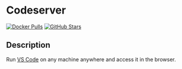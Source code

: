 # Codeserver

[![Docker Pulls](https://img.shields.io/docker/pulls/linuxserver/code-server?style=flat-square&color=607D8B&label=docker%20pulls&logo=docker)](https://hub.docker.com/r/linuxserver/code-server)
[![GitHub Stars](https://img.shields.io/github/stars/cdr/code-server?style=flat-square&color=607D8B&label=github%20stars&logo=github)](https://github.com/cdr/code-server)

## Description

Run [VS Code](https://github.com/Microsoft/vscode) on any machine anywhere and access it in the browser.
